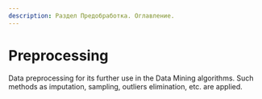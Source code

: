 ```yaml
---
description: Раздел Предобработка. Оглавление.
---
```


# Preprocessing

Data preprocessing for its further use in the Data Mining algorithms. Such methods as imputation, sampling, outliers elimination, etc. are applied.